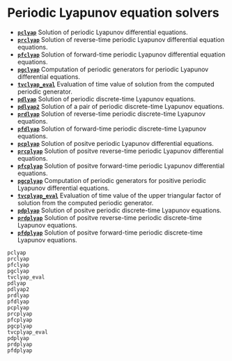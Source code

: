 # Periodic Lyapunov equation solvers 

* **[`pclyap`](@ref)** Solution of periodic Lyapunov differential equations. 
* **[`prclyap`](@ref)** Solution of reverse-time periodic Lyapunov differential equation equations. 
* **[`pfclyap`](@ref)**  Solution of forward-time periodic Lyapunov differential equation equations.
* **[`pgclyap`](@ref)** Computation of periodic generators for periodic Lyapunov differential equations.
* **[`tvclyap_eval`](@ref)** Evaluation of time value of solution from the computed periodic generator.
* **[`pdlyap`](@ref)** Solution of periodic discrete-time Lyapunov equations. 
* **[`pdlyap2`](@ref)** Solution of a pair of periodic discrete-time Lyapunov equations. 
* **[`prdlyap`](@ref)** Solution of reverse-time periodic discrete-time Lyapunov equations. 
* **[`pfdlyap`](@ref)**  Solution of forward-time periodic discrete-time Lyapunov equations.
* **[`pcplyap`](@ref)** Solution of positve periodic Lyapunov differential equations. 
* **[`prcplyap`](@ref)** Solution of positve reverse-time periodic Lyapunov differential equations.
* **[`pfcplyap`](@ref)**  Solution of positve forward-time periodic Lyapunov differential equations.
* **[`pgcplyap`](@ref)** Computation of periodic generators for positive periodic Lyapunov differential equations.
* **[`tvcplyap_eval`](@ref)** Evaluation of time value of the upper triangular factor of solution from the computed periodic generator.
* **[`pdplyap`](@ref)** Solution of positve periodic discrete-time Lyapunov equations. 
* **[`prdplyap`](@ref)** Solution of positve reverse-time periodic discrete-time Lyapunov equations. 
* **[`pfdplyap`](@ref)**  Solution of positve forward-time periodic discrete-time Lyapunov equations.

```@docs
pclyap
prclyap
pfclyap
pgclyap
tvclyap_eval
pdlyap
pdlyap2
prdlyap
pfdlyap
pcplyap
prcplyap
pfcplyap
pgcplyap
tvcplyap_eval
pdplyap
prdplyap
pfdplyap
```
